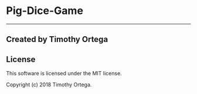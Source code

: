 # Pig-Dice-Game
-------------------------------------------------------------------------------------------------------------------------------

## Created by Timothy Ortega

## License
This software is licensed under the MIT license.

Copyright (c) 2018 Timothy Ortega.
